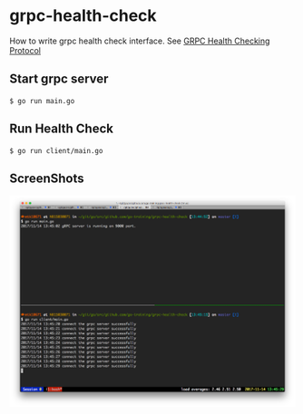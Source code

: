 # grpc-health-check

How to write grpc health check interface. See [GRPC Health Checking Protocol](https://github.com/grpc/grpc/blob/master/doc/health-checking.md)

## Start grpc server

```
$ go run main.go
```

## Run Health Check

```
$ go run client/main.go
```

## ScreenShots

![run grpc server](./screenshot/grpc.png)
